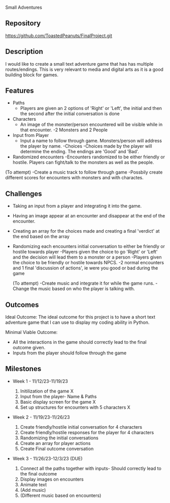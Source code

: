Small Adventures

## Repository
https://github.com/ToastedPeanuts/FinalProject.git

## Description
I would like to create a small text adventure game that has has multiple routes/endings.
This is very relevant to media and digital arts as it is a good building block for games. 

## Features
- Paths
	- Players are given an 2 options of 'Right' or 'Left', the initial and then the second after
   	the initial conversation is done
- Characters
	- An image of the monster/person encountered will be visible while in that encounter.
   	-2 Monsters and 2 People
- Input from Player
	- Input a name to follow through game. Monsters/person will address the player by name.
-Choices
  	-Choices made by the player will determine the ending. The endings are 'Good' and 'Bad'.
- Randomized encounters
 	 -Encounters randomized to be either friendly or hostile. Players can fight/talk to the monsters
  	as well as the people.

(To attempt)
-Create a music track to follow through game
-Possbily create different scores for encounters with monsters and with charactes.

## Challenges
- Taking an input from a player and integrating it into the game.
- Having an image appear at an encounter and disappear at the end of the encounter.
- Creating an array for the choices made and creating a final 'verdict' at the end
  based on the array
- Randomizing each encounters initial conversation to either be friendly or hostile
  towards player
-Players given the choice to go 'Right' or 'Left' and the decision will lead them to
  a monster or a person
-Players given the choice to be friendly or hostile towards NPCS.
-2 normal encounters and 1 final 'discussion of actions', ie were you good or bad
  during the game

  (To attempt)
  -Create music and integrate it for while the game runs.
  -Change the music based on who the player is talking with.

## Outcomes
Ideal Outcome:
The ideal outcome for this project is to have a short text adventure game that I can
use to display my coding ability in Python. 

Minimal Viable Outcome:
- All the interactions in the game should correctly lead to the final outcome given.
- Inputs from the player should follow through the game

## Milestones

- Week 1 - 11/12/23-11/19/23
  1. Initilization of the game X
  2. Input from the player- Name & Paths
  3. Basic display screen for the game X
  4. Set up structures for encounters with 5 characters X

- Week 2 - 11/19/23-11/26/23
  1. Create friendly/hostile initial conversation for 4 characters
  2. Create friendly/hostile responses for the player for 4 characters
  3. Randomizing the initial conversations
  4. Create an array for player actions
  5. Create Final outcome conversation

- Week 3 - 11/26/23-12/3/23 (DUE)
  1. Connect all the paths together with inputs- Should correctly lead
     to the final outcome
  2. Display images on encounters
  3. Animate text
  4. (Add music)
  5. (Different music based on encounters)
